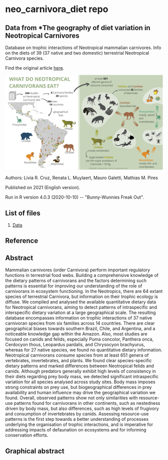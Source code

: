 # neo_carnivora_diet repo
## Data from *The geography of diet variation in Neotropical Carnivores

Database on trophic interactions of Neotropical mammalian carnivores. Info on the diets of 39 (37 native and two domestic) terrestrial Neotropical Carnivora species.

Find the original article [here](https://doi.org/10.1111/mam.12266).

<p align="center"> 
<img width="800" src="/images/GA.jpeg">
</p> 


Authors: Lívia R. Cruz, Renata L. Muylaert, Mauro Galetti, Mathias M. Pires 

Published on 2021 (English version).

Run in R version 4.0.3 (2020-10-10) -- "Bunny-Wunnies Freak Out".

## List of files

1. [Data](https://github.com/liviarcruzz/neo_carnivora_diet/blob/main/Neo_Carnivora_Diet_Database_v1.0.csv)

## Reference

## Abstract

Mammalian carnivores (order Carnivora) perform important regulatory functions in terrestrial food webs. Building a comprehensive knowledge of the dietary patterns of carnivorans and the factors determining such patterns is essential for improving our understanding of the role of carnivorans in ecosystem functioning.
In the Neotropics, there are 64 extant species of terrestrial Carnivora, but information on their trophic ecology is diffuse. We compiled and analysed the available quantitative dietary data for Neotropical carnivorans, aiming to detect patterns of intraspecific and interspecific dietary variation at a large geographical scale.
The resulting database encompasses information on trophic interactions of 37 native carnivoran species from six families across 14 countries. There are clear geographical biases towards southern Brazil, Chile, and Argentina, and a noticeable knowledge gap within the Amazon. Also, most studies are focused on canids and felids, especially Puma concolor, Panthera onca, Cerdocyon thous, Leopardus pardalis, and Chrysocyon brachyurus, whereas for 27 native species, we found no quantitative dietary information.
Neotropical carnivorans consume species from at least 651 genera of vertebrates, invertebrates, and plants. We found clear species-specific dietary patterns and marked differences between Neotropical felids and canids. Although predators generally exhibit high levels of consistency in their diets regarding prey body mass, we detected significant intraspecific variation for all species analysed across study sites.
Body mass imposes strong constraints on prey use, but biogeographical differences in prey availability and human influence may drive the geographical variation we found. Overall, observed patterns show not only similarities with resource-use patterns found for carnivorans in other continents, such as nestedness driven by body mass, but also differences, such as high levels of frugivory and consumption of invertebrates by canids. Assessing resource-use patterns is the first step towards a better understanding of processes underlying the organisation of trophic interactions, and is imperative for addressing impacts of defaunation on ecosystems and for informing conservation efforts.

## Graphical abstract

